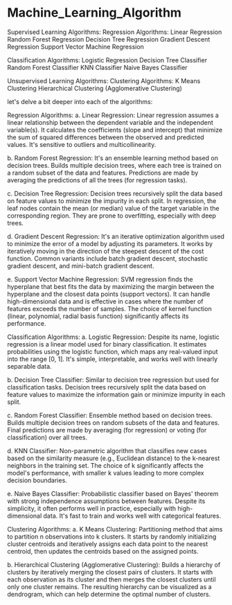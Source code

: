 # Machine_Learning_Algorithm
Supervised Learning Algorithms:
Regression Algorithms:
Linear Regression Random Forest Regression Decision Tree Regression Gradient Descent Regression Support Vector Machine Regression

Classification Algorithms:
Logistic Regression Decision Tree Classifier Random Forest Classifier KNN Classifier Naive Bayes Classifier

Unsupervised Learning Algorithms:
Clustering Algorithms:
K Means Clustering Hierarchical Clustering (Agglomerative Clustering)

let's delve a bit deeper into each of the algorithms:

Regression Algorithms:
a. Linear Regression:
Linear regression assumes a linear relationship between the dependent variable and the independent variable(s). It calculates the coefficients (slope and intercept) that minimize the sum of squared differences between the observed and predicted values. It's sensitive to outliers and multicollinearity.

b. Random Forest Regression:
It's an ensemble learning method based on decision trees. Builds multiple decision trees, where each tree is trained on a random subset of the data and features. Predictions are made by averaging the predictions of all the trees (for regression tasks).

c. Decision Tree Regression:
Decision trees recursively split the data based on feature values to minimize the impurity in each split. In regression, the leaf nodes contain the mean (or median) value of the target variable in the corresponding region. They are prone to overfitting, especially with deep trees.

d. Gradient Descent Regression:
It's an iterative optimization algorithm used to minimize the error of a model by adjusting its parameters. It works by iteratively moving in the direction of the steepest descent of the cost function. Common variants include batch gradient descent, stochastic gradient descent, and mini-batch gradient descent.

e. Support Vector Machine Regression:
SVM regression finds the hyperplane that best fits the data by maximizing the margin between the hyperplane and the closest data points (support vectors). It can handle high-dimensional data and is effective in cases where the number of features exceeds the number of samples. The choice of kernel function (linear, polynomial, radial basis function) significantly affects its performance.

Classification Algorithms:
a. Logistic Regression:
Despite its name, logistic regression is a linear model used for binary classification. It estimates probabilities using the logistic function, which maps any real-valued input into the range [0, 1]. It's simple, interpretable, and works well with linearly separable data.

b. Decision Tree Classifier:
Similar to decision tree regression but used for classification tasks. Decision trees recursively split the data based on feature values to maximize the information gain or minimize impurity in each split.

c. Random Forest Classifier:
Ensemble method based on decision trees. Builds multiple decision trees on random subsets of the data and features. Final predictions are made by averaging (for regression) or voting (for classification) over all trees.

d. KNN Classifier:
Non-parametric algorithm that classifies new cases based on the similarity measure (e.g., Euclidean distance) to the k-nearest neighbors in the training set. The choice of k significantly affects the model's performance, with smaller k values leading to more complex decision boundaries.

e. Naive Bayes Classifier:
Probabilistic classifier based on Bayes' theorem with strong independence assumptions between features. Despite its simplicity, it often performs well in practice, especially with high-dimensional data. It's fast to train and works well with categorical features.

Clustering Algorithms:
a. K Means Clustering:
Partitioning method that aims to partition n observations into k clusters. It starts by randomly initializing cluster centroids and iteratively assigns each data point to the nearest centroid, then updates the centroids based on the assigned points.

b. Hierarchical Clustering (Agglomerative Clustering):
Builds a hierarchy of clusters by iteratively merging the closest pairs of clusters. It starts with each observation as its cluster and then merges the closest clusters until only one cluster remains. The resulting hierarchy can be visualized as a dendrogram, which can help determine the optimal number of clusters.
